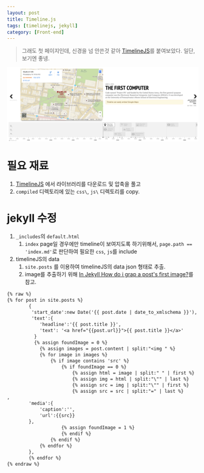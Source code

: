 ```yaml
---
layout: post
title: Timeline.js
tags: [timelinejs, jekyll]
category: [Front-end]
---
```


> 그래도 첫 페이지인데, 신경을 넘 안쓴것 같아 [TimelineJS](https://github.com/NUKnightLab/TimelineJS3)를 붙여보았다. 
> 일단, 보기엔 좋넹.

![TimelineJS](/img/applying-timelinejs.png)



# 필요 재료

1. [TimelineJS](https://github.com/NUKnightLab/TimelineJS3) 에서 라이브러리를 다운로드 및 압축을 풀고
2. `compiled` 디렉토리에 있는 `css\`, `js\` 디렉토리를 copy.

# jekyll 수정

1. `_includes`의 `default.html`
    1. `index` page일 경우에만 timeline이 보여지도록 하기위해서, `page.path == 'index.md'`로 판단하여 필요한 `css`, `js`를 include
2. timelineJS의 data
    1. `site.posts` 를 이용하여 timelineJS의 data json 형태로 추출.
    2. image를 추출하기 위해 [In Jekyll How do i grap a post's first image?](http://stackoverflow.com/questions/25463865/in-jekyll-how-do-i-grab-a-posts-first-image)를 참고.  

~~~jekyll
{% raw %}
{% for post in site.posts %}    
        {
         'start_date':new Date('{{ post.date | date_to_xmlschema }}'),     
         'text':{
            'headline':'{{ post.title }}',
            'text': '<a href="{{post.url}}">{{ post.title }}</a>'
          }
          {% assign foundImage = 0 %}
            {% assign images = post.content | split:"<img " %}     
            {% for image in images %}
                {% if image contains 'src' %}
                    {% if foundImage == 0 %}
                        {% assign html = image | split:" " | first %}
                        {% assign img = html | split:"\"" | last %}
                        {% assign src = img | split:"\"" | first %}
                        {% assign src = src | split:"=" | last %}        ,
        'media':{
            'caption':'',
            'url':{{src}}
        },
                    {% assign foundImage = 1 %}
                    {% endif %}
                {% endif %}
            {% endfor %}
        },
        {% endfor %}
{% endraw %}

~~~
    



